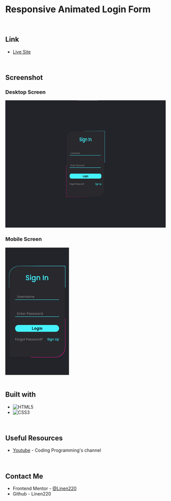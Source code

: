 # Responsive Animated Login Form

<br>

## Link

- [Live Site](https://linen220-animated-form-login.netlify.app/)

<br>

## Screenshot

<div align="left">
<h3>Desktop Screen</h3>
<img src="./images/Screenshot1.png" title="draggable image slider" alt="draggable image slider" width="600" height="400"/>
<h3>Mobile Screen</h3>
<img src="./images/Screenshot2.png" title="draggable image slider" alt="draggable image slider" width="200" height="400"/>
</div>

<br>

## Built with

- ![HTML5](https://img.shields.io/badge/html5-%23E34F26.svg?style=for-the-badge&logo=html5&logoColor=white)   
- ![CSS3](https://img.shields.io/badge/css3-%231572B6.svg?style=for-the-badge&logo=css3&logoColor=white)   

<br>

## Useful Resources

- [Youtube](https://www.youtube.com/watch?v=8OgMWKo0T0c&list=LL&index=14) - Coding Programming's channel

<br>

## Contact Me

- Frontend Mentor - [@Linen220](https://www.frontendmentor.io/profile/Linen220)
- Github - Linen220

<br>
